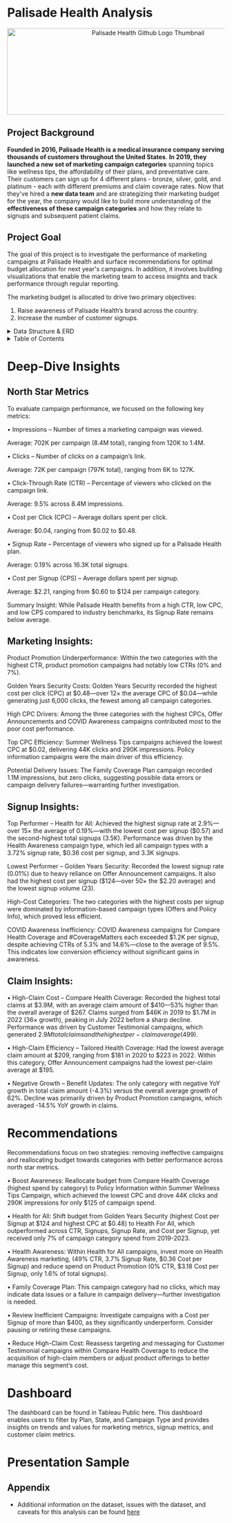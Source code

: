 # Palisade Health Analysis 
<p align="center">
  <img src="https://github.com/user-attachments/assets/fd3c9caa-08bf-43f1-b5bf-e5bcc0bf57d7" width="636.5" height="200" alt="Palisade Health Github Logo Thumbnail">
</p>



## Project Background

**Founded in 2016, Palisade Health is a medical insurance company serving thousands of customers throughout the United States**. **In 2019, they launched a new set of marketing campaign categories** spanning topics like wellness tips, the affordability of their plans, and preventative care. Their customers can sign up for 4 different plans - bronze, silver, gold, and platinum - each with different premiums and claim coverage rates. Now that they've hired a **new data team** and are strategizing their marketing budget for the year, the company would like to build more understanding of the **effectiveness of these campaign categories** and how they relate to signups and subsequent patient claims.

## Project Goal
The goal of this project is to investigate the performance of marketing campaigns at Palisade Health and surface recommendations for optimal budget allocation for next year's campaigns. In addition, it involves building visualizations that enable the marketing team to access insights and track performance through regular reporting. 

The marketing budget is allocated to drive two primary objectives: 
1) Raise awareness of Palisade Health’s brand across the country.
2) Increase the number of customer signups.


<details>
<summary>Data Structure & ERD</summary>

<br>

Palisade Health's database structure consists of four tables: customers, campaigns, and claims, providing information about campaign performance, customer demographics, and patient claims.
<p align="center">
<img width="868" height="602.3" alt="Palisade Health ERD" src="https://github.com/user-attachments/assets/2cf67e22-52fb-4be3-b180-37b71dc23204" />
</p>
</details>



<details>
<summary>Table of Contents</summary>

<br>

- [Deep-Dive Insights](#deep-dive-insights)
  - [North Star Metrics](#north-start-metrics)
  - [Marketing Insights](#marketing-insights)
  - [Signup Insights](#signup-insights)
  - [Claim Insights](#claim-insights)
- [Recommendations](#recommendations)
- [Dashboard](#dashboards)
- [Presentation Sample](#presentation-sample)
- [Appendix](#appendix)

</details>


# Deep-Dive Insights

## North Star Metrics

To evaluate campaign performance, we focused on the following key metrics:

• Impressions – Number of times a marketing campaign was viewed.
 
   Average: 702K per campaign (8.4M total), ranging from 120K to 1.4M.

• Clicks – Number of clicks on a campaign’s link.
 
   Average: 72K per campaign (797K total), ranging from 6K to 127K.

• Click-Through Rate (CTR) – Percentage of viewers who clicked on the campaign link.

   Average: 9.5% across 8.4M impressions.

• Cost per Click (CPC) – Average dollars spent per click.
 
   Average: $0.04, ranging from $0.02 to $0.48.

• Signup Rate – Percentage of viewers who signed up for a Palisade Health plan.

   Average: 0.19% across 16.3K total signups.

• Cost per Signup (CPS) – Average dollars spent per signup.

   Average: $2.21, ranging from $0.60 to $124 per campaign category.

Summary Insight:
While Palisade Health benefits from a high CTR, low CPC, and low CPS compared to industry benchmarks, its Signup Rate remains below average.

## Marketing Insights: 
Product Promotion Underperformance: Within the two categories with the highest CTR, product promotion campaigns had notably low CTRs (0% and 7%).

Golden Years Security Costs: Golden Years Security recorded the highest cost per click (CPC) at $0.48—over 12× the average CPC of $0.04—while generating just 6,000 clicks, the fewest among all campaign categories.

High CPC Drivers: Among the three categories with the highest CPCs, Offer Announcements and COVID Awareness campaigns contributed most to the poor cost performance.

Top CPC Efficiency: Summer Wellness Tips campaigns achieved the lowest CPC at $0.02, delivering 44K clicks and 290K impressions. Policy information campaigns were the main driver of this efficiency.

Potential Delivery Issues: The Family Coverage Plan campaign recorded 1.1M impressions, but zero clicks, suggesting possible data errors or campaign delivery failures—warranting further investigation.

## Signup Insights:
Top Performer – Health for All: Achieved the highest signup rate at 2.9%—over 15× the average of 0.19%—with the lowest cost per signup ($0.57) and the second-highest total signups (3.5K). Performance was driven by the Health Awareness campaign type, which led all campaign types with a 3.72% signup rate, $0.36 cost per signup, and 3.3K signups.

Lowest Performer – Golden Years Security: Recorded the lowest signup rate (0.01%) due to heavy reliance on Offer Announcement campaigns. It also had the highest cost per signup ($124—over 50× the $2.20 average) and the lowest signup volume (23).

High-Cost Categories: The two categories with the highest costs per signup were dominated by information-based campaign types (Offers and Policy Info), which proved less efficient.

COVID Awareness Inefficiency: COVID Awareness campaigns for Compare Health Coverage and #CoverageMatters each exceeded $1.2K per signup, despite achieving CTRs of 5.3% and 14.6%—close to the average of 9.5%. This indicates low conversion efficiency without significant gains in awareness.

## Claim Insights: 

• High-Claim Cost – Compare Health Coverage: Recorded the highest total claims at $3.9M, with an average claim amount of $410—53% higher than the overall average of $267. Claims surged from $46K in 2019 to $1.7M in 2022 (36× growth), peaking in July 2022 before a sharp decline. Performance was driven by Customer Testimonial campaigns, which generated $2.9M total claims and the highest per-claim average ($499).

• High-Claim Efficiency – Tailored Health Coverage: Had the lowest average claim amount at $209, ranging from $181 in 2020 to $223 in 2022. Within this category, Offer Announcement campaigns had the lowest per-claim average at $195.

• Negative Growth – Benefit Updates: The only category with negative YoY growth in total claim amount (-4.3%) versus the overall average growth of 62%. Decline was primarily driven by Product Promotion campaigns, which averaged -14.5% YoY growth in claims.
# Recommendations
Recommendations focus on two strategies: removing ineffective campaigns and reallocating budget towards categories with better performance across north star metrics.

• Boost Awareness: Reallocate budget from Compare Health Coverage (highest spend by category) to Policy Information within Summer Wellness Tips Campaign, which achieved the lowest CPC and drove 44K clicks and 290K impressions for only $125 of campaign spend.

• Health for All: Shift budget from Golden Years Security (highest Cost per Signup at $124 and highest CPC at $0.48) to Health For All, which outperformed across CTR, Signups, Signup Rate, and Cost per Signup, yet received only 7% of campaign category spend from 2019-2023.

• Health Awareness: Within Health for All campaigns, invest more on Health Awareness marketing, (49% CTR, 3.7% Signup Rate, $0.36 Cost per Signup) and reduce spend on Product Promotion (0% CTR, $3.18 Cost per Signup, only 1.6% of total signups).

• Family Coverage Plan: This campaign category had no clicks, which may indicate data issues or a failure in campaign delivery—further investigation is needed.

• Review Inefficient Campaigns: Investigate campaigns with a Cost per Signup of more than $400, as they significantly underperform. Consider pausing or retiring these campaigns.

• Reduce High-Claim Cost: Reassess targeting and messaging for Customer Testimonial campaigns within Compare Health Coverage to reduce the acquisition of high-claim members or adjust product offerings to better manage this segment’s cost.

# Dashboard
The dashboard can be found in Tableau Public here. This dashboard enables users to filter by Plan, State, and Campaign Type and provides insights on trends and values for marketing metrics, signup metrics, and customer claim metrics. 


# Presentation Sample


## Appendix
- Additional information on the dataset, issues with the dataset, and caveats for this analysis can be found [here](Zentra%20Dataset%20Summary,%20Issues,%20&%20Caveats.pdf)

